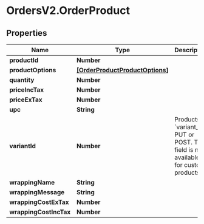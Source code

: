 # OrdersV2.OrderProduct

## Properties
Name | Type | Description | Notes
------------ | ------------- | ------------- | -------------
**productId** | **Number** |  | 
**productOptions** | [**[OrderProductProductOptions]**](OrderProductProductOptions.md) |  | 
**quantity** | **Number** |  | 
**priceIncTax** | **Number** |  | [optional] 
**priceExTax** | **Number** |  | [optional] 
**upc** | **String** |  | [optional] 
**variantId** | **Number** | Products &#x60;variant_id&#x60;. PUT or POST. This field is not available for custom products. | [optional] 
**wrappingName** | **String** |  | [optional] 
**wrappingMessage** | **String** |  | [optional] 
**wrappingCostExTax** | **Number** |  | [optional] 
**wrappingCostIncTax** | **Number** |  | [optional] 
